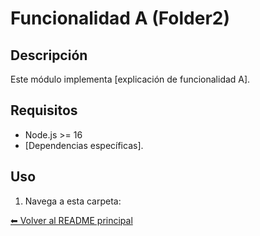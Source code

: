 # Funcionalidad A (Folder2)

## Descripción

Este módulo implementa [explicación de funcionalidad A].

## Requisitos

- Node.js >= 16
- [Dependencias específicas].

## Uso

1. Navega a esta carpeta:

[⬅ Volver al README principal](../README.md)
